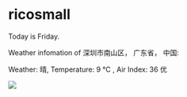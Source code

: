 # ricosmall

Today is Friday.

Weather infomation of 深圳市南山区， 广东省， 中国: 

Weather: 晴, Temperature: 9 ℃ , Air Index: 36 优

<img src="https://github-readme-stats.vercel.app/api?username=ricosmall&show_icons=true" />
